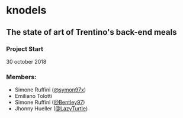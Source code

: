 # knodels

## The state of art of Trentino's back-end meals
### Project Start
30 october 2018

### Members:
- Simone Ruffini ([@symon97x](https://github.com/Symon97x))
- Emiliano Tolotti
- Simone Ruffini ([@Bentley97](https://github.com/Bentley97))
- Jhonny Hueller ([@LazyTurtle](https://github.com/LazyTurtle))
